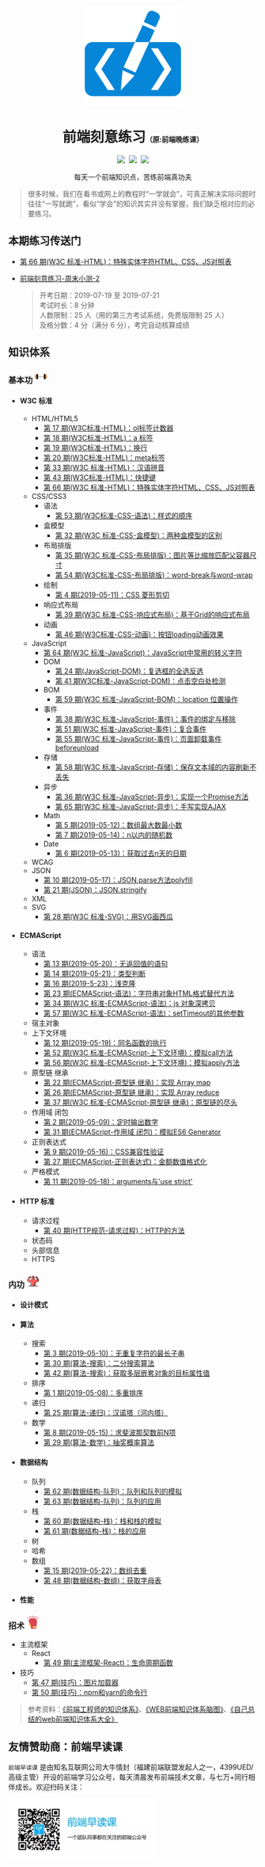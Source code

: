 <p align="center">
  <img width="200" src="./assets/images/logo.svg" alt="logo">
</p>

<h1 align="center">前端刻意练习<small style="font-size:50%">（原:前端晚练课）</small></h1>

<p align="center">
  <img src="https://img.shields.io/badge/project-%E5%89%8D%E7%AB%AF%E5%88%BB%E6%84%8F%E7%BB%83%E4%B9%A0-%7B.svg">&nbsp;
  <img src="https://badgen.net/github/stars/fezaoduke/fe-practice-hard">&nbsp;
  <img src="https://img.shields.io/badge/%E5%BE%AE%E4%BF%A1%E5%85%AC%E4%BC%97%E5%8F%B7-%E5%89%8D%E7%AB%AF%E6%97%A9%E8%AF%BB%E8%AF%BE-brightgreen.svg">
</p>

<p align="center">每天一个前端知识点，苦练前端真功夫</p>

> 很多时候，我们在看书或网上的教程时“一学就会”，可真正解决实际问题时往往“一写就跪”，看似“学会”的知识其实并没有掌握，我们缺乏相对应的必要练习。

## 本期练习传送门

- [第 66 期(W3C 标准-HTML)：特殊实体字符HTML、CSS、JS对照表](https://github.com/fezaoduke/fe-practice-hard/issues/69)

- [前端刻意练习-周末小测-2](https://exam.kaoshixing.com/exam/exam_skip_login/292991/136969)

  > 开考日期：2019-07-19 至 2019-07-21 <br>
  > 考试时长：8 分钟 <br>
  > 人数限制：25 人（用的第三方考试系统，免费版限制 25 人） <br>
  > 及格分数：4 分（满分 6 分），考完自动核算成绩 <br>

<!--
## 榜单

- [参与者排行榜（第1-100期）](https://fezaoduke.github.io/fe-practice-hard/ranking-list/index.html?session=1) （前三有奖励哦）
- [名人堂](https://fezaoduke.github.io/fe-practice-hard/honor-wall/)
-->

## 知识体系

### 基本功 ![](./assets/images/dumbbell.png)

- #### W3C 标准
  - HTML/HTML5
    - [第 17 期(W3C标准-HTML)：ol标签计数器](https://github.com/fezaoduke/fe-practice-hard/issues/20)
    - [第 18 期(W3C标准-HTML)：a 标签](https://github.com/fezaoduke/fe-practice-hard/issues/21)
    - [第 19 期(W3C标准-HTML)：换行](https://github.com/fezaoduke/fe-practice-hard/issues/22)
    - [第 20 期(W3C标准-HTML)：meta标签](https://github.com/fezaoduke/fe-practice-hard/issues/23)
    - [第 33 期(W3C 标准-HTML)：汉语拼音](https://github.com/fezaoduke/fe-practice-hard/issues/36)
    - [第 43 期(W3C标准-HTML)：快捷键](https://github.com/fezaoduke/fe-practice-hard/issues/46)
    - [第 66 期(W3C 标准-HTML)：特殊实体字符HTML、CSS、JS对照表](https://github.com/fezaoduke/fe-practice-hard/issues/69)
  - CSS/CSS3
    - 语法
      - [第 53 期(W3C标准-CSS-语法)：样式的顺序](https://github.com/fezaoduke/fe-practice-hard/issues/56)
    - 盒模型
      - [第 32 期(W3C 标准-CSS-盒模型)：两种盒模型的区别](https://github.com/fezaoduke/fe-practice-hard/issues/35)
    - 布局排版
      - [第 35 期(W3C 标准-CSS-布局排版)：图片等比缩放匹配父容器尺寸](https://github.com/fezaoduke/fe-practice-hard/issues/38)
      - [第 54 期(W3C标准-CSS-布局排版)：word-break与word-wrap](https://github.com/fezaoduke/fe-practice-hard/issues/57)
    - 绘制
      - [第 4 期(2019-05-11)：CSS 菱形剪切](https://github.com/fezaoduke/fe-practice-hard/issues/6)
    - 响应式布局
      - [第 39 期(W3C 标准-CSS-响应式布局)：基于Grid的响应式布局](https://github.com/fezaoduke/fe-practice-hard/issues/42)
    - 动画
      - [第 46 期(W3C标准-CSS-动画)：按钮loading动画效果](https://github.com/fezaoduke/fe-practice-hard/issues/49)
  - JavaScript
    - [第 64 期(W3C 标准-JavaScript)：JavaScript中常用的转义字符](https://github.com/fezaoduke/fe-practice-hard/issues/67)
    - DOM
      - [第 24 期(JavaScript-DOM)：复选框的全选反选](https://github.com/fezaoduke/fe-practice-hard/issues/27)
      - [第 41 期W3C标准-JavaScript-DOM)：点击空白处检测](https://github.com/fezaoduke/fe-practice-hard/issues/44)
    - BOM
      - [第 59 期(W3C 标准-JavaScript-BOM)：location 位置操作](https://github.com/fezaoduke/fe-practice-hard/issues/62)
    - 事件
      - [第 38 期(W3C 标准-JavaScript-事件)：事件的绑定与移除](https://github.com/fezaoduke/fe-practice-hard/issues/41)
      - [第 51 期(W3C 标准-JavaScript-事件)：复合事件](https://github.com/fezaoduke/fe-practice-hard/issues/54)
      - [第 55 期(W3C 标准-JavaScript-事件)：页面卸载事件 beforeunload](https://github.com/fezaoduke/fe-practice-hard/issues/58)
    - 存储
      - [第 58 期(W3C 标准-JavaScript-存储)：保存文本域的内容刷新不丢失](https://github.com/fezaoduke/fe-practice-hard/issues/61)
    - 异步
      - [第 36 期(W3C 标准-JavaScript-异步)：实现一个Promise方法](https://github.com/fezaoduke/fe-practice-hard/issues/39)
      - [第 65 期(W3C 标准-JavaScript-异步)：手写实现AJAX](https://github.com/fezaoduke/fe-practice-hard/issues/68)
    - Math
      - [第 5 期(2019-05-12)：数组最大数最小数](https://github.com/fezaoduke/fe-practice-hard/issues/7)
      - [第 7 期(2019-05-14)：n以内的随机数](https://github.com/fezaoduke/fe-practice-hard/issues/9)
    - Date
      - [第 6 期(2019-05-13)：获取过去n天的日期](https://github.com/fezaoduke/fe-practice-hard/issues/8)
  - WCAG
  - JSON
    - [第 10 期(2019-05-17)：JSON.parse方法polyfill](https://github.com/fezaoduke/fe-practice-hard/issues/12)
    - [第 21 期(JSON)：JSON.stringify](https://github.com/fezaoduke/fe-practice-hard/issues/24)
  - XML
  - SVG
    - [第 28 期(W3C 标准-SVG)：用SVG画西瓜](https://github.com/fezaoduke/fe-practice-hard/issues/31)
- #### ECMAScript
  - 语法
    - [第 13 期(2019-05-20)：无返回值的语句](https://github.com/fezaoduke/fe-practice-hard/issues/15)
    - [第 14 期(2019-05-21)：类型判断](https://github.com/fezaoduke/fe-practice-hard/issues/16)
    - [第 16 期(2019-5-23)：浅克隆](https://github.com/fezaoduke/fe-practice-hard/issues/18)
    - [第 23 期(ECMAScript-语法)：字符串对象HTML格式替代方法](https://github.com/fezaoduke/fe-practice-hard/issues/26)
    - [第 34 期(W3C 标准-ECMAScript-语法)：js 对象深拷贝](https://github.com/fezaoduke/fe-practice-hard/issues/37)    
    - [第 57 期(W3C 标准-ECMAScript-语法)：setTimeout的其他参数](https://github.com/fezaoduke/fe-practice-hard/issues/60)
  - 宿主对象
  - 上下文环境
    - [第 12 期(2019-05-19)：同名函数的执行](https://github.com/fezaoduke/fe-practice-hard/issues/14)
    - [第 52 期(W3C 标准-ECMAScript-上下文环境)：模拟call方法](https://github.com/fezaoduke/fe-practice-hard/issues/55)
    - [第 56 期(W3C 标准-ECMAScript-上下文环境)：模拟apply方法](https://github.com/fezaoduke/fe-practice-hard/issues/59)
  - 原型链 继承
    - [第 22 期(ECMAScript-原型链 继承)：实现 Array map](https://github.com/fezaoduke/fe-practice-hard/issues/25)
    - [第 26 期(ECMAScript-原型链 继承)：实现 Array reduce](https://github.com/fezaoduke/fe-practice-hard/issues/29)
    - [第 37 期(W3C 标准-ECMAScript-原型链 继承)：原型链的尽头](https://github.com/fezaoduke/fe-practice-hard/issues/40)
  - 作用域 闭包
    - [第 2 期(2019-05-09)：定时输出数字](https://github.com/fezaoduke/fe-practice-hard/issues/3)
    - [第 31 期(ECMAScript-作用域 闭包)：模拟ES6 Generator](https://github.com/fezaoduke/fe-practice-hard/issues/34)
  - 正则表达式
    - [第 9 期(2019-05-16)：CSS兼容性验证](https://github.com/fezaoduke/fe-practice-hard/issues/11)
    - [第 27 期(ECMAScript-正则表达式)：金额数值格式化](https://github.com/fezaoduke/fe-practice-hard/issues/30)
  - 严格模式
    - [第 11 期(2019-05-18)：arguments与'use strict'](https://github.com/fezaoduke/fe-practice-hard/issues/13)
- #### HTTP 标准
  - 请求过程
    - [第 40 期(HTTP规范-请求过程)：HTTP的方法](https://github.com/fezaoduke/fe-practice-hard/issues/43)
  - 状态码
  - 头部信息
  - HTTPS

### 内功 ![](./assets/images/strength.png)

- #### 设计模式
- #### 算法
  - 搜索
    - [第 3 期(2019-05-10)：无重复字符的最长子串](https://github.com/fezaoduke/fe-practice-hard/issues/4)
    - [第 30 期(算法-搜索)：二分搜索算法](https://github.com/fezaoduke/fe-practice-hard/issues/33)
    - [第 42 期(算法-搜索)：获取多层嵌套对象的目标属性值](https://github.com/fezaoduke/fe-practice-hard/issues/45)
  - 排序
    - [第 1 期(2019-05-08)：多重排序](https://github.com/fezaoduke/fe-practice-hard/issues/2)
  - 递归
    - [第 25 期(算法-递归)：汉诺塔（河内塔）](https://github.com/fezaoduke/fe-practice-hard/issues/28)
  - 数学
    - [第 8 期(2019-05-15)：求斐波那契数前N项](https://github.com/fezaoduke/fe-practice-hard/issues/10)
    - [第 29 期(算法-数学)：抽奖概率算法](https://github.com/fezaoduke/fe-practice-hard/issues/32)
- #### 数据结构
  - 队列
    - [第 62 期(数据结构-队列)：队列和队列的模拟](https://github.com/fezaoduke/fe-practice-hard/issues/65)
    - [第 63 期(数据结构-队列)：队列的应用](https://github.com/fezaoduke/fe-practice-hard/issues/66)
  - 栈
    - [第 60 期(数据结构-栈)：栈和栈的模拟](https://github.com/fezaoduke/fe-practice-hard/issues/63)
    - [第 61 期(数据结构-栈)：栈的应用](https://github.com/fezaoduke/fe-practice-hard/issues/64)
  - 树
  - 哈希
  - 数组
    - [第 15 期(2019-05-22)：数组去重](https://github.com/fezaoduke/fe-practice-hard/issues/17)
    - [第 48 期(数据结构-数组)：获取字母表](https://github.com/fezaoduke/fe-practice-hard/issues/51)
- #### 性能

### 招术 ![](./assets/images/boxing.png)

  - 主流框架
    - React
      - [第 49 期(主流框架-React)：生命周期函数](https://github.com/fezaoduke/fe-practice-hard/issues/52)
  - 技巧
    - [第 47 期(技巧)：图片加载器](https://github.com/fezaoduke/fe-practice-hard/issues/50)
    - [第 50 期(技巧)：npm和yarn的命令行](https://github.com/fezaoduke/fe-practice-hard/issues/53)

> 参考资料：[《前端工程师的知识体系》](https://www.cnblogs.com/yoshirogu/p/4174463.html)、[《WEB前端知识体系脑图》](https://www.jianshu.com/p/00baf1e65322)、[《自己总结的web前端知识体系大全》](https://www.cnblogs.com/wangfupeng1988/p/4649709.html)    

## 友情赞助商：前端早读课

`前端早读课` 是由知名互联网公司大牛情封（福建前端联盟发起人之一，4399UED/高级主管）开设的前端学习公众号，每天清晨发布前端技术文章，与七万+同行相伴成长。欢迎扫码关注：

![](./screenshot/official-public-accounts.jpg)
